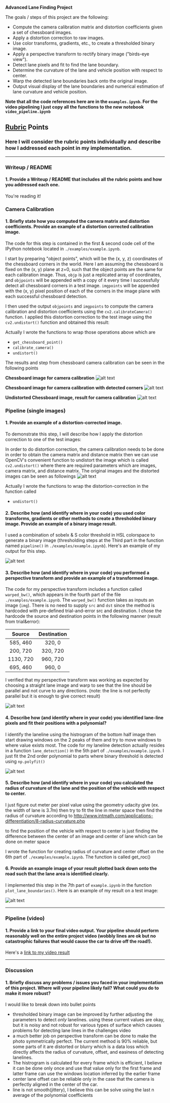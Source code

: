 **Advanced Lane Finding Project**

The goals / steps of this project are the following:

* Compute the camera calibration matrix and distortion coefficients given a set of chessboard images.
* Apply a distortion correction to raw images.
* Use color transforms, gradients, etc., to create a thresholded binary image.
* Apply a perspective transform to rectify binary image ("birds-eye view").
* Detect lane pixels and fit to find the lane boundary.
* Determine the curvature of the lane and vehicle position with respect to center.
* Warp the detected lane boundaries back onto the original image.
* Output visual display of the lane boundaries and numerical estimation of lane curvature and vehicle position.

[//]: # (Image References)

[chess]: ./report_images/chess_calibration.jpg "Chessboard image for camera calibration"
[chess_corner]: ./report_images/chess_corners.png "Chessboard image for camera calibration with detected corners"
[chess_undist]: ./report_images/chess_undist.png "Undistorted Chessboard image, result for camera calibration"
[ori_undist]: ./report_images/original_undist.png "Original test images and Undistorted images"
[binary]: ./report_images/binary.png "Original test image and binary"
[warp]: ./report_images/warp.png "Original test image and Warped"
[lane_detection]: ./report_images/lane_detection.png "lane detection"
[lane_detect]: ./report_images/lane_detect.png "lane detection"

[image1]: ./examples/undistort_output.png "Undistorted"
[image2]: ./test_images/test1.jpg "Road Transformed"
[image3]: ./examples/binary_combo_example.jpg "Binary Example"
[image4]: ./examples/warped_straight_lines.jpg "Warp Example"
[image5]: ./examples/color_fit_lines.jpg "Fit Visual"
[image6]: ./examples/example_output.jpg "Output"
[video1]: ./project_video.mp4 "Video"

**Note that all the code references here are in the `examples.ipynb`. For the video pipelining I just copy all the functions to the new notebook `video_pipeline.ipynb`**

## [Rubric](https://review.udacity.com/#!/rubrics/571/view) Points
### Here I will consider the rubric points individually and describe how I addressed each point in my implementation.  

---
### Writeup / README

#### 1. Provide a Writeup / README that includes all the rubric points and how you addressed each one.

You're reading it!
### Camera Calibration

#### 1. Briefly state how you computed the camera matrix and distortion coefficients. Provide an example of a distortion corrected calibration image.

The code for this step is contained in the first & second code cell of the IPython notebook located in `./examples/example.ipynb`.  

I start by preparing "object points", which will be the (x, y, z) coordinates of the chessboard corners in the world. Here I am assuming the chessboard is fixed on the (x, y) plane at z=0, such that the object points are the same for each calibration image.  Thus, `objp` is just a replicated array of coordinates, and `objpoints` will be appended with a copy of it every time I successfully detect all chessboard corners in a test image.  `imgpoints` will be appended with the (x, y) pixel position of each of the corners in the image plane with each successful chessboard detection.  

I then used the output `objpoints` and `imgpoints` to compute the camera calibration and distortion coefficients using the `cv2.calibrateCamera()` function.  I applied this distortion correction to the test image using the `cv2.undistort()` function and obtained this result: 

Actually I wrote the functions to wrap those operations above which are 
 - `get_chessboard_point()`
 - `calibrate_camera()`
 - `undistort()`

The results and step from chessboard camera calibration can be seen in the following points

**Chessboard image for camera calibration**
![alt text][chess]

**Chessboard image for camera calibration with detected corners**
![alt text][chess_corner]

**Undistorted Chessboard image, result for camera calibration**
![alt text][chess_undist]

### Pipeline (single images)

#### 1. Provide an example of a distortion-corrected image.
To demonstrate this step, I will describe how I apply the distortion correction to one of the test images:

In order to do distortion correction, the camera calibration needs to be done in order to obtain the camera matrix and distance matrix
then we can use OpenCV's convenient function to undistort the image which is called `cv2.undistort()` where there are required parameters which are
images, camera matrix, and distance matrix. The original images and the distorted images can be seen as followings
![alt text][ori_undist]

Actually I wrote the functions to wrap the distortion-correction in the function called 
 - `undistort()`

#### 2. Describe how (and identify where in your code) you used color transforms, gradients or other methods to create a thresholded binary image.  Provide an example of a binary image result.
I used a combination of sobelx & S color threshold in HSL colorspace to generate a binary image (thresholding steps at the Third part in the function named `pipeline()` in `./examples/example.ipynb`).  Here's an example of my output for this step.

![alt text][binary]

#### 3. Describe how (and identify where in your code) you performed a perspective transform and provide an example of a transformed image.

The code for my perspective transform includes a function called `warped_bw()`, which appears in the fourth part of the file `./examples/example.ipynb`.  The `warped_bw()` function takes as inputs an image (`img`). There is no need to supply `src` and `dst` since the method is hardcoded with pre-defined trial-and-error src and destination. I chose the hardcode the source and destination points in the following manner (result from trial&error):


| Source        | Destination   | 
|:-------------:|:-------------:| 
| 585, 460      | 320, 0        | 
| 200, 720      | 320, 720      |
| 1130, 720     | 960, 720      |
| 695, 460      | 960, 0        |

I verified that my perspective transform was working as expected by choosing a straight lane image and warp to see that the line should be parallel and not curve to any directions. (note: the line is not perfectly parallel but it is enough to give correct result) 

![alt text][warp]

#### 4. Describe how (and identify where in your code) you identified lane-line pixels and fit their positions with a polynomial?

I identify the laneline using the histrogram of the bottom half image then start drawing windows on the 2 peaks of them and try to move windows to where value exists most.
The code for my laneline detection actually resides in a function `lane_detection()` in the 5th part of `./examples/example.ipynb`.
I just fit the 2nd order polynomial to parts where binary threshold is detected using `np.polyfit()`


![alt text][lane_detection]

#### 5. Describe how (and identify where in your code) you calculated the radius of curvature of the lane and the position of the vehicle with respect to center.

I just figure out meter per pixel value using the geometry udacity give (ex. the width of lane is 3.7m) then try to fit the line in meter space then find the radius of curvature according to http://www.intmath.com/applications-differentiation/8-radius-curvature.php

to find the position of the vehicle with respect to center is just finding the difference between the center of an image and center of lane which can be done on meter space

I wrote the function for creating radius of curvature and center offset on the 6th part of `./examples/example.ipynb`. The function is called get_roc()

#### 6. Provide an example image of your result plotted back down onto the road such that the lane area is identified clearly.

I implemented this step in the 7th part of `example.ipynb` in the function `plot_lane_boundaries()`.  Here is an example of my result on a test image:

![alt text][lane_detect]

---

### Pipeline (video)

#### 1. Provide a link to your final video output.  Your pipeline should perform reasonably well on the entire project video (wobbly lines are ok but no catastrophic failures that would cause the car to drive off the road!).

Here's a [link to my video result](./out_project_video.mp4)

---

### Discussion

#### 1. Briefly discuss any problems / issues you faced in your implementation of this project.  Where will your pipeline likely fail?  What could you do to make it more robust?

I would like to break down into bullet points
 - thresholded binary image can be improved by further adjusting the parameters to detect *only* lanelines. using these current values are okay, but it is noisy 
 and not robust for various types of surface which causes problems for detecting lane lines in the challenges video
 - a much better job on perspective transform can be done to make the photo symmetrically perfect. The current method is 90% reliable, but some parts of it are distorted or blurry which is a data loss which directly affects the radius of curvature, offset, and easiness of detecting lanelines.
 - The histrogram is calculated for every frame which is efficient, I believe it can be done only once and use that value only for the first frame and latter frame can use the windows location inferred by the earlier frame
 - center lane offset can be reliable only in the case that the camera is perfectly aligned in the center of the car.
 - line is not smooth(jittery), I believe this can be solve using the last n average of the polynomial coefficients

